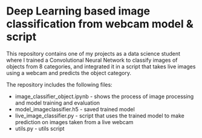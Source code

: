 # Deep Learning based image classification from webcam model & script

This repository contains one of my projects as a data science student where I trained a Convolutional Neural Network to classify images of objects from 8 categories, and integrated it in a script that takes live images using a webcam and predicts the object category.

The repository includes the following files:
* image_classifier_object.ipynb - shows the process of image processing and model training and evaluation
* model_imageclassifier.h5 - saved trained model
* live_image_classifier.py - script that uses the trained model to make prediction on images taken from a live webcam
* utils.py - utils script
